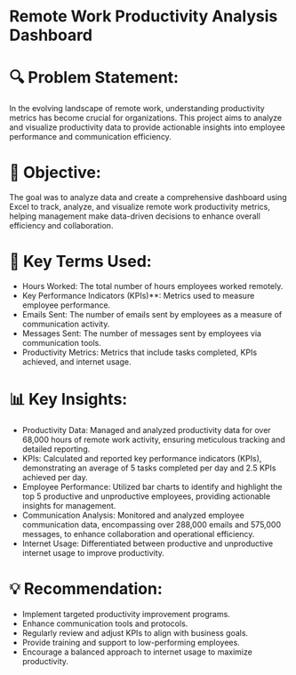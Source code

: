 # Remote Work Productivity Analysis Dashboard
# 
# 🔍 Problem Statement:
In the evolving landscape of remote work, understanding productivity metrics has become crucial for organizations. This project aims to analyze and visualize productivity data to provide actionable insights into employee performance and communication efficiency.

# 🎯 Objective:
The goal was to analyze data and  create a comprehensive dashboard using Excel to track, analyze, and visualize remote work productivity metrics, helping management make data-driven decisions to enhance overall efficiency and collaboration.

# 📌 Key Terms Used:
- Hours Worked: The total number of hours employees worked remotely.
- Key Performance Indicators (KPIs)**: Metrics used to measure employee performance.
- Emails Sent: The number of emails sent by employees as a measure of communication activity.
- Messages Sent: The number of messages sent by employees via communication tools.
- Productivity Metrics: Metrics that include tasks completed, KPIs achieved, and internet usage.

# 📊 Key Insights:
- Productivity Data: Managed and analyzed productivity data for over 68,000 hours of remote work activity, ensuring meticulous tracking and detailed reporting.
- KPIs: Calculated and reported key performance indicators (KPIs), demonstrating an average of 5 tasks completed per day and 2.5 KPIs achieved per day.
- Employee Performance: Utilized bar charts to identify and highlight the top 5 productive and unproductive employees, providing actionable insights for management.
- Communication Analysis: Monitored and analyzed employee communication data, encompassing over 288,000 emails and 575,000 messages, to enhance collaboration and operational 
  efficiency.
- Internet Usage: Differentiated between productive and unproductive internet usage to improve productivity.

# 💡 Recommendation:
- Implement targeted productivity improvement programs.
- Enhance communication tools and protocols.
- Regularly review and adjust KPIs to align with business goals.
- Provide training and support to low-performing employees.
- Encourage a balanced approach to internet usage to maximize productivity.
